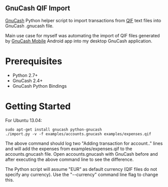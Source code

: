 GnuCash QIF Import
------------------

[GnuCash][GnuCash] Python helper script to import transactions from [QIF][QIF] text files into GnuCash .gnucash file.

Main use case for myself was automating the import of QIF files generated by [GnuCash Mobile][GnuCash Mobile] Android app into my desktop GnuCash application.


Prerequisites
==============

* Python 2.7+
* GnuCash 2.4+
* GnuCash Python Bindings

Getting Started
===============

For Ubuntu 13.04:

    sudo apt-get install gnucash python-gnucash
    ./import.py -v -f examples/accounts.gnucash examples/expenses.qif

The above command should log two "Adding transaction for account.." lines and will add the expenses from examples/expenses.qif to the accounts.gnucash file.
Open accounts.gnucash with GnuCash before and after executing the above command line to see the difference.

The Python script will assume "EUR" as default currency (QIF files do not specify any currency). Use the "--currency" command line flag to change this.

[GnuCash]:        http://www.gnucash.org
[QIF]:            http://en.wikipedia.org/wiki/Quicken_Interchange_Format
[GnuCash Mobile]: https://play.google.com/store/apps/details?id=org.gnucash.android&hl=en
